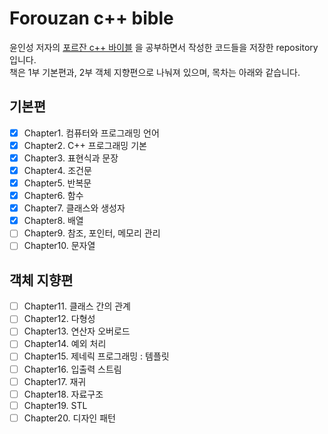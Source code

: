 # Forouzan c++ bible
윤인성 저자의 [포르잔 c++ 바이블](http://www.kyobobook.co.kr/product/detailViewKor.laf?ejkGb=KOR&barcode=9791156645030) 을 공부하면서 작성한 코드들을 저장한 repository입니다.  
책은 1부 기본편과, 2부 객체 지향편으로 나눠져 있으며, 목차는 아래와 같습니다.  
## 기본편
- [x] Chapter1. 컴퓨터와 프로그래밍 언어  
- [x] Chapter2. C++ 프로그래밍 기본  
- [x] Chapter3. 표현식과 문장  
- [x] Chapter4. 조건문  
- [x] Chapter5. 반복문  
- [x] Chapter6. 함수  
- [x] Chapter7. 클래스와 생성자  
- [x] Chapter8. 배열  
- [ ] Chapter9. 참조, 포인터, 메모리 관리  
- [ ] Chapter10. 문자열  
## 객체 지향편
- [ ] Chapter11. 클래스 간의 관계  
- [ ] Chapter12. 다형성  
- [ ] Chapter13. 연산자 오버로드  
- [ ] Chapter14. 예외 처리  
- [ ] Chapter15. 제네릭 프로그래밍 : 템플릿  
- [ ] Chapter16. 입출력 스트림  
- [ ] Chapter17. 재귀  
- [ ] Chapter18. 자료구조  
- [ ] Chapter19. STL  
- [ ] Chapter20. 디자인 패턴  